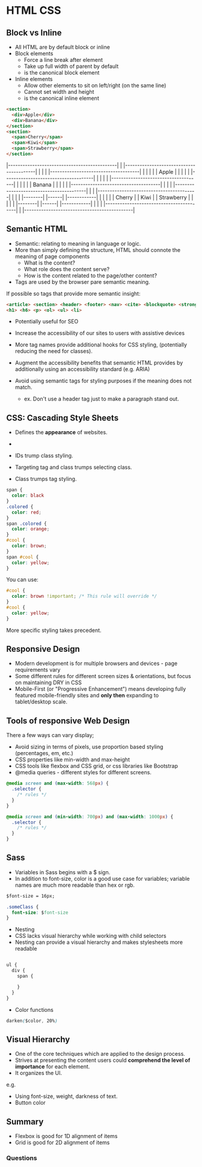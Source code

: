 # HTML CSS

## Block vs Inline

- All HTML are by default block or inline
- Block elements 
  - Force a line break after element
  - Take up full width of parent by default
  - <div> is the canonical block element
- Inline elements
  - Allow other elements to sit on left/right (on the same line)
  - Cannot set width and height
  - <span> is the canonical inline element

```HTML
<section>
  <div>Apple</div>
  <div>Banana</div>
</section>
<section>
  <span>Cherry</span>
  <span>Kiwi</span>
  <span>Strawberry</span>
</section>
```
|---------------------------------------------|
| |-----------------------------------------| |
| | |-------------------------------------| | |
| | | Apple                               | | |
| | |-------------------------------------| | |
| | |-------------------------------------| | |
| | | Banana                              | | |
| | |-------------------------------------| | |
| |-----------------------------------------| |
| |-----------------------------------------| |
| | |--------| |------| |------------|      | |
| | | Cherry | | Kiwi | | Strawberry |      | |
| | |--------| |------| |------------|      | |
| |-----------------------------------------| |
|---------------------------------------------|

## Semantic HTML

- Semantic: relating to meaning in language or logic.
- More than simply defining the structure, HTML should connote the meaning of page components
  - What is the content?
  - What role does the content serve?
  - How is the content related to the page/other content?
- Tags are used by the browser pare semantic meaning.

If possible so tags that provide more semantic insight:
```HTML
<article> <section> <header> <footer> <nav> <cite> <blockquote> <strong> <em> <mark>
<h1> <h6> <p> <ol> <ul> <li>
```

- Potentially useful for SEO
- Increase the accessibility of our sites to users with assistive devices
- More tag names provide additional hooks for CSS styling, (potentially reducing the need for classes).

- Augment the accessibility benefits that semantic HTML provides by additionally using an accessibility standard (e.g. ARIA)
- Avoid using semantic tags for styling purposes if the meaning does not match.
  - ex. Don't use a header tag just to make a paragraph stand out.

## CSS: Cascading Style Sheets

- Defines the **appearance** of websites.

- 
- IDs trump class styling.
- Targeting tag and class trumps selecting class.
- Class trumps tag styling.

```CSS
span {
  color: black
}
.colored {
  color: red;
}
span .colored {
  color: orange;
}
#cool {
  color: brown;
}
span #cool {
  color: yellow;
}
```

You can use:
```CSS
#cool {
  color: brown !important; /* This rule will override */
}
#cool {
  color: yellow;
}
```

More specific styling takes precedent.

## Responsive Design

- Modern development is for multiple browsers and devices - page requirements vary
- Some different rules for different screen sizes & orientations, but focus on maintaining DRY in CSS
- Mobile-First (or "Progressive Enhancement") means developing fully featured mobile-friendly sites and **only then** expanding to tablet/desktop scale.

## Tools of responsive Web Design

There a few ways can vary display;
- Avoid sizing in terms of pixels, use proportion based styling (percentages, em, etc.)
- CSS properties like min-width and max-height
- CSS tools like flexbox and CSS grid, or css libraries like Bootstrap
- @media queries - different styles for different screens.

```CSS
@media screen and (max-width: 568px) {
  .selector {
    /* rules */
  }
}

@media screen and (min-width: 700px) and (max-width: 1000px) {
  .selector {
    /* rules */
  }
}
```

## Sass

- Variables in Sass begins with a $ sign.
- In addition to font-size, color is a good use case for variables; variable names are much more readable than hex or rgb.

```css
$font-size = 16px;

.someClass {
  font-size: $font-size
}
```

- Nesting
- CSS lacks visual hierarchy while working with child selectors
- Nesting can provide a visual hierarchy and makes stylesheets more readable

```css

ul {
  div {
    span {

    }
  }
}
```

- Color functions
  
```css
darken($color, 20%)
```

## Visual Hierarchy

- One of the core techniques which are applied to the design process.
- Strives at presenting the content users could **comprehend the level of importance** for each element.
- It organizes the UI.

e.g.

- Using font-size, weight, darkness of text.
- Button color

## Summary

- Flexbox is good for 1D alignment of items
- Grid is good for 2D alignment of items

### Questions


